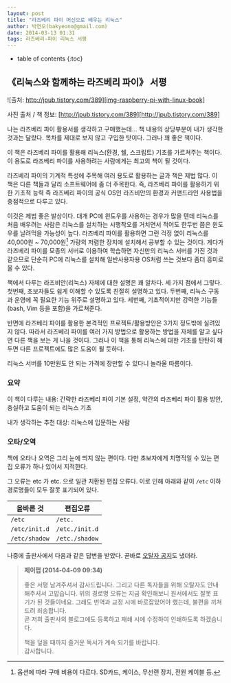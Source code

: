 ```yaml
---
layout: post
title: "라즈베리 파이 머신으로 배우는 리눅스"
author: 박연오(bakyeono@gmail.com)
date: 2014-03-13 01:31
tags: 라즈베리-파이 리눅스 서평
---
```

* table of contents
{:toc}

## 《리눅스와 함께하는 라즈베리 파이》 서평

![출처: http://jpub.tistory.com/389][img-raspberry-pi-with-linux-book]

사진 출처 / 책 정보: [http://jpub.tistory.com/389][http://jpub.tistory.com/389]

나는 라즈베리 파이 활용서를 생각하고 구매했는데... 책 내용의 상당부분이 내가 생각한 것과는 달랐다. 목차를 제대로 보지 않고 구입한 탓이다. 그러나 꽤 좋은 책이다.

이 책은 라즈베리 파이를 활용해 리눅스(환경, 쉘, 스크립트) 기초를 가르쳐주는 책이다. 이 용도로 라즈베리 파이를 사용하려는 사람에게는 최고의 책이 될 것이다.

라즈베리 파이의 기계적 특성에 주목해 여러 용도로 활용하는 글과 책은 제법 많다. 이 책은 다른 책들과 달리 소프트웨어에 좀 더 주목한다. 즉, 라즈베리 파이를 활용하기 위한 기초적 능력 즉 라즈베리 파이의 공식 OS인 라즈비안의 환경과 커맨드라인 사용법을 중점적으로 다루고 있다.

이것은 제법 좋은 발상이다. 대개 PC에 윈도우를 사용하는 경우가 많을 텐데 리눅스를 처음 배우려는 사람은 리눅스를 설치하는 시행착오를 거치면서 적어도 한두번 쯤은 윈도우를 날려먹을 가능성이 높다. 라즈베리 파이를 활용하면 그런 걱정 없이 리눅스를 40,000원 ~ 70,000원[^raspberry-pi-price-range] 가량의 저렴한 장치에 설치해서 공부할 수 있는 것이다. 게다가 라즈베리 파이를 모종의 서버로 이용하여 학습하면 자신만의 리눅스 서버를 가진 것과 같으므로 단순히 PC에 리눅스를 설치해 일반사용자용 OS처럼 쓰는 것보다 좀더 흥미로울 수 있다.

책에서 다루는 라즈비안(리눅스) 자체에 대한 설명은 꽤 알차다. 세 가지 점에서 그렇다. 첫번째, 초보자들도 쉽게 이해할 수 있도록 친절히 설명하고 있다. 두번째, 리눅스 구동과 운영에 꼭 필요한 기능 위주로 설명하고 있다. 세번째, 기초적이지만 강력한 기능들(bash, Vim 등을 포함)을 가르쳐준다.

반면에 라즈베리 파이를 활용한 본격적인 프로젝트/활용방안은 3가지 정도밖에 실려있지 않다. 따라서 라즈베리 파이를 여러 가지 방법으로 활용하는 방법을 자체를 알고 싶다면 다른 책을 보는 게 나을 것이다. 그러나 이 책을 통해 리눅스에 대한 기초를 탄탄히 해 두면 다른 프로젝트에도 많은 도움이 될 듯하다.

리눅스 서버를 10만원도 안 되는 가격에 장만할 수 있다니 놀라울 따름이다.

### 요약

이 책이 다루는 내용: 간략한 라즈베리 파이 기본 설정, 약간의 라즈베리 파이 활용 방안, 충실하고 도움이 되는 리눅스 기초

내가 생각하는 추천 대상: 리눅스에 입문하는 사람

### 오타/오역

책에 오타나 오역은 그리 눈에 띄지 않는 편이다. 다만 초보자에게 치명적일 수 있는 편집 오류가 하나 있어서 지적한다.

그 오류는 etc 가 etc. 으로 일관 치환된 편집 오류다. 이로 인해 아래와 같이 `/etc` 이하 경로명들이 모두 잘못 표기되어 있다.

올바른 것     | 편집오류
------------- | --------------
`/etc`        | `/etc.`
`/etc/init.d` | `/etc./init.d`
`/etc/shadow` | `/etc./shadow`

나중에 출판사에서 다음과 같은 답변을 받았다. 곧바로 [오탈자 공지][errata]도 냈더라.

> **제이펍 (2014-04-09 09:34)**  
>   
> 좋은 서평 남겨주셔서 감사드립니다. 그리고 다른 독자들을 위해 오탈자도 안내해주셔서 고맙습니다. 위의 경로명 오류는 지금 확인해보니 원서에서도 잘못 표기가 된 것들이네요. 그래도 번역과 교정 시에 바로잡았어야 했는데, 불편을 끼쳐 드려 죄송합니다.  
곧 저희 출판사의 블로그에도 등록하고 재쇄 시에 수정하여 인쇄하도록 하겠습니다.  
>  
> 책을 덮을 때까지 즐거운 독서가 계속 되기를 바랍니다.  
> 감사합니다.  

[^raspberry-pi-price-range]: 옵션에 따라 구매 비용이 다르다. SD카드, 케이스, 무선랜 장치, 전원 케이블 등.

[http://jpub.tistory.com/389]: http://jpub.tistory.com/389
[errata]: http://jpub.tistory.com/398

[img-raspberry-pi-with-linux-book]: http://cfile23.uf.tistory.com/image/23362B3B5315283927E68B
